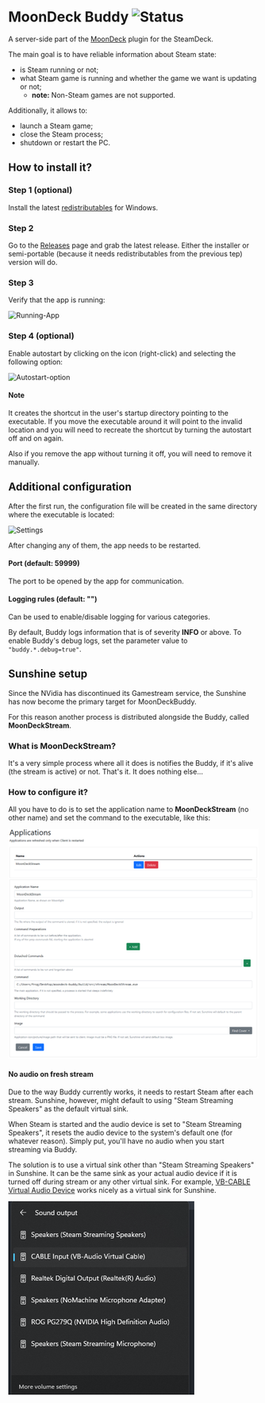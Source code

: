 # MoonDeck Buddy ![Status](https://github.com/FrogTheFrog/moondeck-buddy/actions/workflows/publish.yaml/badge.svg)

A server-side part of the [MoonDeck](https://github.com/FrogTheFrog/moondeck) plugin for the SteamDeck.

The main goal is to have reliable information about Steam state:
 * is Steam running or not;
 * what Steam game is running and whether the game we want is updating or not;
   * **note:** Non-Steam games are not supported.

Additionally, it allows to:
 * launch a Steam game;
 * close the Steam process;
 * shutdown or restart the PC.

## How to install it?

### Step 1 (optional)

Install the latest [redistributables](https://learn.microsoft.com/en-us/cpp/windows/latest-supported-vc-redist) for Windows.

### Step 2

Go to the [Releases](https://github.com/FrogTheFrog/moondeck-buddy/releases) page and grab the latest release. Either the installer or semi-portable (because it needs redistributables from the previous tep) version will do.

### Step 3

Verify that the app is running:

![Running-App](.github/assets/running-buddy.png)

### Step 4 (optional)

Enable autostart by clicking on the icon (right-click) and selecting the following option:

![Autostart-option](.github/assets/autostart-option.png)

#### Note

It creates the shortcut in the user's startup directory pointing to the executable. If you move the executable around it will point to the invalid location and you will need to recreate the shortcut by turning the autostart off and on again.

Also if you remove the app without turning it off, you will need to remove it manually.

## Additional configuration

After the first run, the configuration file will be created in the same directory where the executable is located:

![Settings](.github/assets/settings.png)

After changing any of them, the app needs to be restarted.

#### Port (default: 59999)

The port to be opened by the app for communication.

#### Logging rules (default: "")

Can be used to enable/disable logging for various categories.

By default, Buddy logs information that is of severity **INFO** or above. To enable Buddy's debug logs, set the parameter value to `"buddy.*.debug=true"`.

## Sunshine setup

Since the NVidia has discontinued its Gamestream service, the Sunshine has now become the primary target for MoonDeckBuddy.

For this reason another process is distributed alongside the Buddy, called **MoonDeckStream**.

### What is MoonDeckStream?

It's a very simple process where all it does is notifies the Buddy, if it's alive (the stream is active) or not. That's it. It does nothing else...

### How to configure it?

All you have to do is to set the application name to **MoonDeckStream** (no other name) and set the command to the executable, like this:

![Sunshine](.github/assets/sunshine.png)

#### No audio on fresh stream

Due to the way Buddy currently works, it needs to restart Steam after each stream. Sunshine, however, might default to using "Steam Streaming Speakers" as the default virtual sink.

When Steam is started and the audio device is set to "Steam Streaming Speakers", it resets the audio device to the system's default one (for whatever reason). Simply put, you'll have no audio when you start streaming via Buddy.

The solution is to use a virtual sink other than "Steam Streaming Speakers" in Sunshine. It can be the same sink as your actual audio device if it is turned off during stream or any other virtual sink. For example, [VB-CABLE Virtual Audio Device](https://vb-audio.com/Cable/) works nicely as a virtual sink for Sunshine.

![Audio](.github/assets/audio.png)
